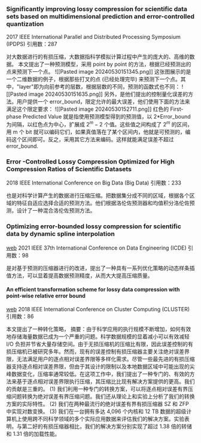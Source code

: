 
### Significantly improving lossy compression for scientific data sets based on multidimensional prediction and error-controlled quantization
2017 IEEE International Parallel and Distributed Processing Symposium (IPDPS)
引用数：287

对大数据进行的有损压缩，大数据指科学模拟计算过程中产生的庞大的、高维的数据。
本文提出了一种预测模型，采用 point by point 的方法，根据已经预测出的点来预测下一个点。
![[Pasted image 20240530151345.png]]
这张图展示的是一个二维数据的例子，根据那些打叉的点 (已经处理完毕) 来预测下一个点。其中，"layer"即为向前参考的层数，根据层数的不同，预测的函数式也不同：
![[Pasted image 20240530151635.png]]
另外，是他们提出的控制量化误差的方法。用户提供一个 error_bound，限定允许的最大误差，他们使用下面的方法来满足这个限定要求：
![[Pasted image 20240530152711.png]]
红色的 First-phase Predicted Value 就是指使用预测模型得到的预测值，以 2\*Error_bound 为间隔，以红色点为中心，扩展成 $2^m-2$ 个值。这些值之间构成了 $2^m$ 的区间，用 m 个 bit 就可以编码它们，如果真值落在了某个区间内，他就是可预测的，编码这个区间即可。反之，采用其它方法来编码。这样就能满足误差不超过 error_bound.

### Error -Controlled Lossy Compression Optimized for High Compression Ratios of Scientific Datasets
2018 IEEE International Conference on Big Data (Big Data)
引用数：233

也是对科学计算产生的数据进行压缩压缩。把数据集分成不同的区域，根据各个区域的特征自适应选择合适的预测方法。他们根据洛伦佐预测器和均值积分洛伦佐预测，设计了一种混合洛伦佐预测方法。

### Optimizing error-bounded lossy compression for scientific data by dynamic spline interpolation
[web](https://ieeexplore.ieee.org/abstract/document/9458791)
2021 IEEE 37th International Conference on Data Engineering (ICDE)
引用数：98

是对基于预测的压缩器进行的改进，提出了一种具有一系列优化策略的动态样条插值方法，可以显着提高数据预测精度，从而大大提高压缩质量。

#### An efficient transformation scheme for lossy data compression with point-wise relative error bound
[web](https://ieeexplore.ieee.org/abstract/document/8514879/) 
2018 IEEE International Conference on Cluster Computing (CLUSTER)
引用数：86

本文提出了一种转化策略，
摘要：由于科​​学应用的执行规模不断增加，如何有效地存储海量数据已成为一个严重的问题。科学数据规模的显着减小可以有效减轻 I/O 负担并节省大量存储空间。由于无损压缩机的压缩比有限，因此误差控制的有损压缩机已被研究多年。然而，现有的误差控制有损压缩器主要关注绝对误差界限，无法满足用户的逐点相对误差界限等多样化需求。尽管一些最先进的有损压缩器支持逐点相对误差界限，但由于其设计的限制以及本地数据区域中可能出现的尖峰数据变化，压缩率通常较低。在这项工作中，我们提出了一种专门的、有效的方法来基于逐点相对误差界限执行压缩，其压缩比比现有解决方案提供的更高。我们的贡献是三重的。 (1) 我们利用一种专门的转换方案，可以将逐点相对误差有界压缩问题转换为绝对误差有界压缩问题。我们还从理论上和实验上分析了我们的转换方案的实际特性。 (2) 我们在两种最流行的绝对误差有界有损压缩器 SZ 和 ZFP 中实现对数变换。 (3) 我们在一台拥有多达 4,096 个内核和 12 TB 数据的超级计算机上使用跨不同科学领域的多个实际应用数据来评估我们的解决方案。实验表明，与第二好的有损压缩器相比，我们的解决方案分别实现了超过 1.38 倍的转储和 1.31 倍的加载性能。